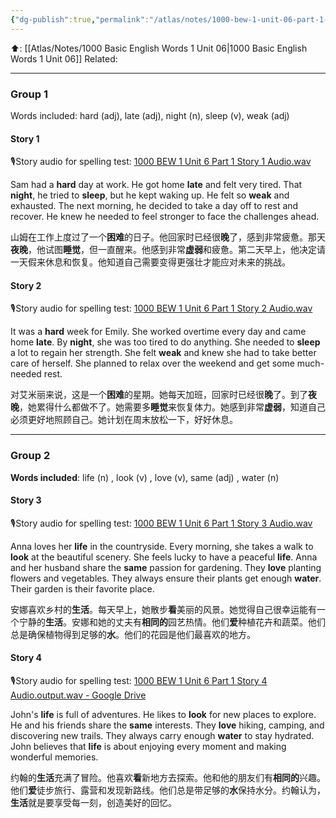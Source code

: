 ```yaml
---
{"dg-publish":true,"permalink":"/atlas/notes/1000-bew-1-unit-06-part-1-stories/"}
---
```


⬆️: [[Atlas/Notes/1000 Basic English Words 1 Unit 06\|1000 Basic English Words 1 Unit 06]]
Related: 

---
### Group 1
Words included: hard (adj), late (adj), night (n), sleep (v), weak (adj) 

#### Story 1
🎙️Story audio for spelling test: [1000 BEW 1 Unit 6 Part 1 Story 1 Audio.wav](https://drive.google.com/file/d/1ZCY-rWWRZIPCXHF-bQzjJpVfHgFuw57c/view?usp=drive_link)

Sam had a **hard** day at work. He got home **late** and felt very tired. That **night**, he tried to **sleep**, but he kept waking up. He felt so **weak** and exhausted. The next morning, he decided to take a day off to rest and recover. He knew he needed to feel stronger to face the challenges ahead.

山姆在工作上度过了一个**困难**的日子。他回家时已经很**晚**了，感到非常疲惫。那天**夜晚**，他试图**睡觉**，但一直醒来。他感到非常**虚弱**和疲惫。第二天早上，他决定请一天假来休息和恢复。他知道自己需要变得更强壮才能应对未来的挑战。

#### Story 2
🎙️Story audio for spelling test: [1000 BEW 1 Unit 6 Part 1 Story 2 Audio.wav](https://drive.google.com/file/d/1n91TZMUrn2qIaktWPJ4Vgz83cqhK6rzZ/view?usp=drive_link)

It was a **hard** week for Emily. She worked overtime every day and came home **late**. By **night**, she was too tired to do anything. She needed to **sleep** a lot to regain her strength. She felt **weak** and knew she had to take better care of herself. She planned to relax over the weekend and get some much-needed rest.

对艾米丽来说，这是一个**困难**的星期。她每天加班，回家时已经很**晚**了。到了**夜晚**，她累得什么都做不了。她需要多**睡觉**来恢复体力。她感到非常**虚弱**，知道自己必须更好地照顾自己。她计划在周末放松一下，好好休息。

---
### Group 2
**Words included**: life (n) , look (v) , love (v), same (adj) , water (n)

#### Story 3
🎙️Story audio for spelling test: [1000 BEW 1 Unit 6 Part 1 Story 3 Audio.wav](https://drive.google.com/file/d/18XYZdJecMhcgEKIR25Ni81FVwK-hHzSj/view?usp=drive_link)

Anna loves her **life** in the countryside. Every morning, she takes a walk to **look** at the beautiful scenery. She feels lucky to have a peaceful **life**. Anna and her husband share the **same** passion for gardening. They **love** planting flowers and vegetables. They always ensure their plants get enough **water**. Their garden is their favorite place.

安娜喜欢乡村的**生活**。每天早上，她散步**看**美丽的风景。她觉得自己很幸运能有一个宁静的**生活**。安娜和她的丈夫有**相同的**园艺热情。他们**爱**种植花卉和蔬菜。他们总是确保植物得到足够的**水**。他们的花园是他们最喜欢的地方。

#### Story 4
🎙️Story audio for spelling test: [1000 BEW 1 Unit 6 Part 1 Story 4 Audio.output.wav - Google Drive](https://drive.google.com/file/d/1Cv2Ls-kqc7m8Rva8Zn-lYeB0VF9yopu6/view?usp=drive_link)

John's **life** is full of adventures. He likes to **look** for new places to explore. He and his friends share the **same** interests. They **love** hiking, camping, and discovering new trails. They always carry enough **water** to stay hydrated. John believes that **life** is about enjoying every moment and making wonderful memories.

约翰的**生活**充满了冒险。他喜欢**看**新地方去探索。他和他的朋友们有**相同的**兴趣。他们**爱**徒步旅行、露营和发现新路线。他们总是带足够的**水**保持水分。约翰认为，**生活**就是要享受每一刻，创造美好的回忆。
